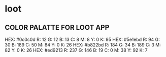# loot

## COLOR PALATTE FOR LOOT APP

HEX: #0c0c0d	R: 12	G: 12	B: 13	C: 8	M: 8	Y: 0	K: 95
HEX: #5e1ebd	R: 94	G: 30	B: 189	C: 50	M: 84	Y: 0	K: 26
HEX: #b822bd	R: 184	G: 34	B: 189	C: 3	M: 82	Y: 0	K: 26
HEX: #ed9213	R: 237	G: 146	B: 19	C: 0	M: 38	Y: 92	K: 7